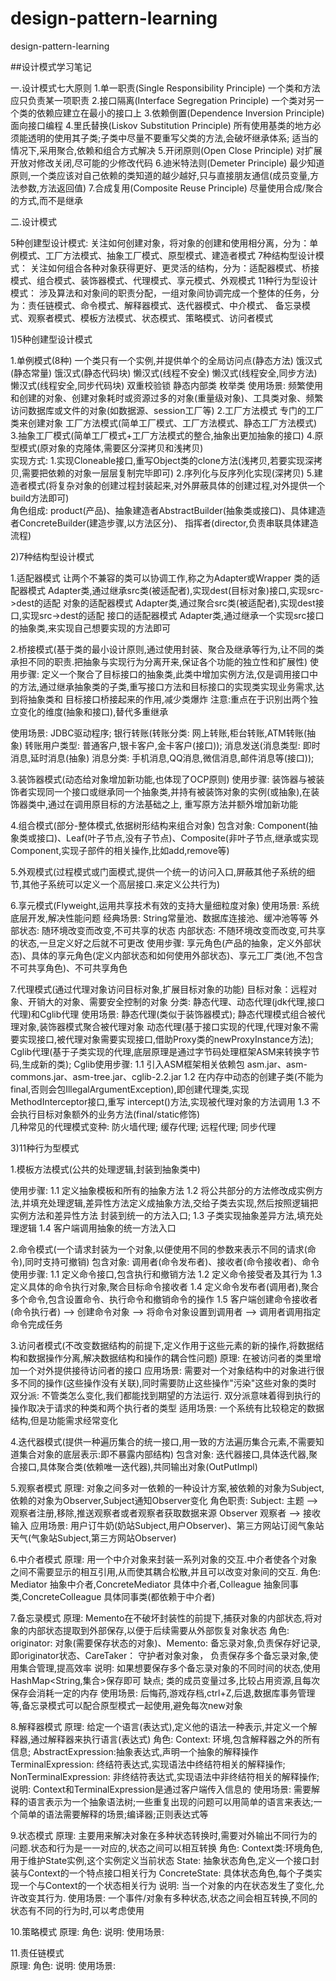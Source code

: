 # design-pattern-learning
design-pattern-learning

##设计模式学习笔记

一.设计模式七大原则
1.单一职责(Single Responsibility Principle) 一个类和方法应只负责某一项职责
2.接口隔离(Interface Segregation Principle) 一个类对另一个类的依赖应建立在最小的接口上
3.依赖倒置(Dependence Inversion Principle) 面向接口编程
4.里氏替换(Liskov Substitution Principle) 所有使用基类的地方必须能透明的使用其子类;子类中尽量不要重写父类的方法,会破坏继承体系;
  适当的情况下,采用聚合,依赖和组合方式解决
5.开闭原则(Open Close Principle) 对扩展开放对修改关闭,尽可能的少修改代码
6.迪米特法则(Demeter Principle) 最少知道原则,一个类应该对自己依赖的类知道的越少越好,只与直接朋友通信(成员变量,方法参数,方法返回值)
7.合成复用(Composite Reuse Principle) 尽量使用合成/聚合的方式,而不是继承


二.设计模式

5种创建型设计模式:   关注如何创建对象，将对象的创建和使用相分离，分为：单例模式、工厂方法模式、抽象工厂模式、原型模式、建造者模式
7种结构型设计模式：  关注如何组合各种对象获得更好、更灵活的结构，分为：适配器模式、桥接模式、组合模式、装饰器模式、代理模式、享元模式、外观模式
11种行为型设计模式： 涉及算法和对象间的职责分配，一组对象间协调完成一个整体的任务，分为：责任链模式、命令模式、解释器模式、迭代器模式、中介模式、
                    备忘录模式、观察者模式、模板方法模式、状态模式、策略模式、访问者模式
                    
1)5种创建型设计模式        
            
1.单例模式(8种) 一个类只有一个实例,并提供单个的全局访问点(静态方法)
  饿汉式(静态常量)
  饿汉式(静态代码块)
  懒汉式(线程不安全)
  懒汉式(线程安全,同步方法)
  懒汉式(线程安全,同步代码块)
  双重校验锁
  静态内部类
  枚举类
  使用场景: 频繁使用和创建的对象、创建对象耗时或资源过多的对象(重量级对象)、工具类对象、频繁访问数据库或文件的对象(如数据源、session工厂等)
2.工厂方法模式 专门的工厂类来创建对象
  工厂方法模式(简单工厂模式、工厂方法模式、静态工厂方法模式)
3.抽象工厂模式(简单工厂模式+工厂方法模式的整合,抽象出更加抽象的接口)
4.原型模式(原对象的克隆体,需要区分深拷贝和浅拷贝)  
  实现方式: 1.实现Cloneable接口,重写Object类的clone方法(浅拷贝,若要实现深拷贝,需要把依赖的对象一层层复制完毕即可)
           2.序列化与反序列化实现(深拷贝)
5.建造者模式(将复杂对象的创建过程封装起来,对外屏蔽具体的创建过程,对外提供一个build方法即可)   
  角色组成: product(产品)、抽象建造者AbstractBuilder(抽象类或接口)、具体建造者ConcreteBuilder(建造步骤,以方法区分)、
           指挥者(director,负责串联具体建造流程)
  
  
2)7种结构型设计模式

1.适配器模式 让两个不兼容的类可以协调工作,称之为Adapter或Wrapper
  类的适配器模式 Adapter类,通过继承src类(被适配者),实现dest(目标对象)接口,实现src->dest的适配
  对象的适配器模式 Adapter类,通过聚合src类(被适配者),实现dest接口,实现src->dest的适配
  接口的适配器模式 Adapter类,通过继承一个实现src接口的抽象类,来实现自己想要实现的方法即可

2.桥接模式(基于类的最小设计原则,通过使用封装、聚合及继承等行为,让不同的类承担不同的职责.把抽象与实现行为分离开来,保证各个功能的独立性和扩展性)
  使用步骤: 定义一个聚合了目标接口的抽象类,此类中增加实例方法,仅是调用接口中的方法,通过继承抽象类的子类,重写接口方法和目标接口的实现类实现业务需求,达到将抽象类和
  目标接口桥接起来的作用,减少类爆炸
  注意:重点在于识别出两个独立变化的维度(抽象和接口),替代多重继承
  
  使用场景: 
    JDBC驱动程序; 
    银行转账(转账分类: 网上转账,柜台转账,ATM转账(抽象) 转账用户类型: 普通客户,银卡客户,金卡客户(接口));
    消息发送(消息类型: 即时消息,延时消息(抽象) 消息分类: 手机消息,QQ消息,微信消息,邮件消息等(接口));
    
3.装饰器模式(动态给对象增加新功能,也体现了OCP原则)
  使用步骤: 装饰器与被装饰者实现同一个接口或继承同一个抽象类,并持有被装饰对象的实例(或抽象),在装饰器类中,通过在调用原目标的方法基础之上,
  重写原方法并额外增加新功能
  
4.组合模式(部分-整体模式,依据树形结构来组合对象)
  包含对象: Component(抽象类或接口)、Leaf(叶子节点,没有子节点)、Composite(非叶子节点,继承或实现Component,实现子部件的相关操作,比如add,remove等)
  
5.外观模式(过程模式或门面模式,提供一个统一的访问入口,屏蔽其他子系统的细节,其他子系统可以定义一个高层接口.来定义公共行为)  
 
6.享元模式(Flyweight,运用共享技术有效的支持大量细粒度对象)
  使用场景: 系统底层开发,解决性能问题
  经典场景: String常量池、数据库连接池、缓冲池等等
  外部状态: 随环境改变而改变,不可共享的状态
  内部状态: 不随环境改变而改变,可共享的状态,一旦定义好之后就不可更改
  使用步骤: 享元角色(产品的抽象，定义外部状态)、具体的享元角色(定义内部状态和如何使用外部状态)、享元工厂类(池,不包含不可共享角色)、不可共享角色

7.代理模式(通过代理对象访问目标对象,扩展目标对象的功能)
  目标对象：远程对象、开销大的对象、需要安全控制的对象
  分类: 静态代理、动态代理(jdk代理,接口代理)和Cglib代理
  使用场景: 静态代理(类似于装饰器模式); 静态代理模式组合被代理对象,装饰器模式聚合被代理对象
           动态代理(基于接口实现的代理,代理对象不需要实现接口,被代理对象需要实现接口,借助Proxy类的newProxyInstance方法);
           Cglib代理(基于子类实现的代理,底层原理是通过字节码处理框架ASM来转换字节码,生成新的类);
  Cglib使用步骤: 1.1 引入ASM框架相关依赖包 asm.jar、asm-commons.jar、asm-tree.jar、cglib-2.2.jar
                1.2 在内存中动态的创建子类(不能为final,否则会包IllegalArgumentException),即创建代理类,实现MethodInterceptor接口,重写
                intercept()方法,实现被代理对象的方法调用
                1.3 不会执行目标对象额外的业务方法(final/static修饰)  
  几种常见的代理模式变种: 防火墙代理; 缓存代理; 远程代理; 同步代理                    

3)11种行为型模式

1.模板方法模式(公共的处理逻辑,封装到抽象类中)
    
  使用步骤: 1.1 定义抽象模板和所有的抽象方法
           1.2 将公共部分的方法修改成实例方法,并填充处理逻辑,差异性方法定义成抽象方法,交给子类去实现,然后按照逻辑把实例方法和差异性方法
           封装到统一的方法入口;
           1.3 子类实现抽象差异方法,填充处理逻辑
           1.4 客户端调用抽象的统一方法入口
           
2.命令模式(一个请求封装为一个对象,以便使用不同的参数来表示不同的请求(命令),同时支持可撤销)
  包含对象: 调用者(命令发布者)、接收者(命令接收者)、命令
  使用步骤: 1.1 定义命令接口,包含执行和撤销方法
           1.2 定义命令接受者及其行为
           1.3 定义具体的命令执行对象,聚合目标命令接收者
           1.4 定义命令发布者(调用者),聚合多个命令,包含设置命令、执行命令和撤销命令的操作
           1.5 客户端创建命令接收者(命令执行者) --> 创建命令对象 --> 将命令对象设置到调用者 --> 调用者调用指定命令完成任务
           
           
3.访问者模式(不改变数据结构的前提下,定义作用于这些元素的新的操作,将数据结构和数据操作分离,解决数据结构和操作的耦合性问题)
  原理: 在被访问者的类里增加一个对外提供接待访问者的接口
  应用场景: 需要对一个对象结构中的对象进行很多不同的操作(这些操作没有关联),同时需要防止这些操作"污染"这些对象的类时
  双分派: 不管类怎么变化,我们都能找到期望的方法运行. 双分派意味着得到执行的操作取决于请求的种类和两个执行者的类型
  适用场景: 一个系统有比较稳定的数据结构,但是功能需求经常变化


4.迭代器模式(提供一种遍历集合的统一接口,用一致的方法遍历集合元素,不需要知道集合对象的底层表示:即不暴露内部结构)
 包含对象: 迭代器接口,具体迭代器,聚合接口,具体聚合类(依赖唯一迭代器),共同输出对象(OutPutImpl)

5.观察者模式
  原理: 对象之间多对一依赖的一种设计方案,被依赖的对象为Subject,依赖的对象为Observer,Subject通知Observer变化
  角色职责: Subject: 主题 --> 观察者注册,移除,推送观察者或者观察者获取数据来源
           Observer 观察者 --> 接收输入
  应用场景: 用户订牛奶(奶站Subject,用户Observer)、第三方网站订阅气象站天气(气象站Subject,第三方网站Observer)

6.中介者模式
  原理: 用一个中介对象来封装一系列对象的交互.中介者使各个对象之间不需要显示的相互引用,从而使其耦合松散,并且可以改变对象间的交互.
  角色: Mediator 抽象中介者,ConcreteMediator 具体中介者,Colleague 抽象同事类,ConcreteColleague 具体同事类(都依赖于中介者)

7.备忘录模式
  原理: Memento在不破坏封装性的前提下,捕获对象的内部状态,将对象的内部状态提取到外部保存,以便于后续需要从外部恢复对象状态
  角色: originator: 对象(需要保存状态的对象)、Memento: 备忘录对象,负责保存好记录,即originator状态、CareTaker： 守护者对象对象，
  负责保存多个备忘录对象,使用集合管理,提高效率
  说明: 如果想要保存多个备忘录对象的不同时间的状态,使用HashMap<String,集合>保存即可
  缺点; 类的成员变量过多,比较占用资源,且每次保存会消耗一定的内存
  使用场景: 后悔药,游戏存档,ctrl+Z,后退,数据库事务管理等,备忘录模式可以配合原型模式一起使用,避免每次new对象

8.解释器模式
  原理: 给定一个语言(表达式),定义他的语法一种表示,并定义一个解释器,通过解释器来执行语言(表达式)
  角色: Context: 环境,包含解释器之外的所有信息; AbstractExpression:抽象表达式,声明一个抽象的解释操作
        TerminalExpression: 终结符表达式,实现语法中终结符相关的解释操作;
        NonTerminalExpression: 非终结符表达式,实现语法中非终结符相关的解释操作;
  说明: Context和TerminalExpression是通过客户端传入信息的
  使用场景: 需要解释的语言表示为一个抽象语法树;一些重复出现的问题可以用简单的语言来表达;一个简单的语法需要解释的场景;编译器;正则表达式等

9.状态模式
  原理: 主要用来解决对象在多种状态转换时,需要对外输出不同行为的问题.状态和行为是一一对应的,状态之间可以相互转换
  角色: Context类:环境角色,用于维护State实例,这个实例定义当前状态
       State: 抽象状态角色,定义一个接口封装与Context的一个特点接口相关行为
       ConcreteState: 具体状态角色,每个子类实现一个与Context的一个状态相关行为 
  说明: 当一个对象的内在状态发生了变化,允许改变其行为.
  使用场景: 一个事件/对象有多种状态,状态之间会相互转换,不同的状态有不同的行为时,可以考虑使用

10.策略模式
  原理:
  角色:
  说明:
  使用场景:
  
11.责任链模式   
  原理: 
  角色: 
  说明: 
  使用场景:        









   